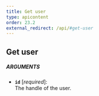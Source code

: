 ```yaml
---
title: Get user
type: apicontent
order: 23.2
external_redirect: /api/#get-user
---
```


## Get user
##### ARGUMENTS
* **`id`** [*required*]:  
    The handle of the user.
